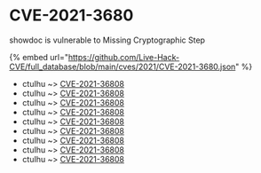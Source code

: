 # CVE-2021-3680

showdoc is vulnerable to Missing Cryptographic Step

{% embed url="https://github.com/Live-Hack-CVE/full_database/blob/main/cves/2021/CVE-2021-3680.json" %}


* ctuIhu ~> [CVE-2021-36808](https://www.alice-snow.ru/2021/database/cve-2021-3680/cve-2021-36808-ctuihu)
* ctuIhu ~> [CVE-2021-36808](https://www.alice-snow.ru/2021/database/cve-2021-3680/cve-2021-36808-ctuihu)
* ctuIhu ~> [CVE-2021-36808](https://www.alice-snow.ru/2021/database/cve-2021-3680/cve-2021-36808-ctuihu)
* ctuIhu ~> [CVE-2021-36808](https://www.alice-snow.ru/2021/database/cve-2021-3680/cve-2021-36808-ctuihu)
* ctuIhu ~> [CVE-2021-36808](https://www.alice-snow.ru/2021/database/cve-2021-3680/cve-2021-36808-ctuihu)
* ctuIhu ~> [CVE-2021-36808](https://www.alice-snow.ru/2021/database/cve-2021-3680/cve-2021-36808-ctuihu)
* ctuIhu ~> [CVE-2021-36808](https://www.alice-snow.ru/2021/database/cve-2021-3680/cve-2021-36808-ctuihu)
* ctuIhu ~> [CVE-2021-36808](https://www.alice-snow.ru/2021/database/cve-2021-3680/cve-2021-36808-ctuihu)
* ctuIhu ~> [CVE-2021-36808](https://www.alice-snow.ru/2021/database/cve-2021-3680/cve-2021-36808-ctuihu)